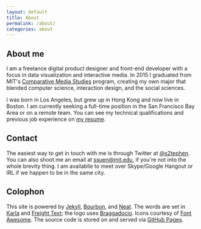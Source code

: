 ```yaml
---
layout: default
title: About
permalink: /about/
categories: about
---
```


## About me

I am a freelance digital product designer and front-end developer with a focus in data visualization and interactive media. In 2015 I graduated from MIT's [Comparative Media Studies](//cms.mit.edu) program, creating my own major that blended computer science, interaction design, and the social sciences.

I was born in Los Angeles, but grew up in Hong Kong and now live in Boston. I am currently seeking a full-time position in the San Francisco Bay Area or on a remote team. You can see my technical qualifications and previous job experience on [my resume](/resume/).

## Contact

The easiest way to get in touch with me is through Twitter at [@s2tephen](//twitter.com/s2tephen). You can also shoot me an email at [ssuen@mit.edu](mailto:ssuen@mit.edu), if you're not into the whole brevity thing. I am availablle to meet over Skype/Google Hangout or IRL if we happen to be in the same city.

## Colophon

This site is powered by [Jekyll](//jekyllrb.com), [Bourbon](//bourbon.io), and [Neat](//neat.bourbon.io). The words are set in [Karla](//www.google.com/fonts/specimen/Karla) and [Freight Text](//typekit.com/fonts/freight-text-pro); the logo uses [Braggadocio](//www.linotype.com/en/146816/braggadocio-family.html). Icons courtesy of [Font Awesome](//fortawesome.github.io). The source code is stored on and served via [GitHub Pages](//github.com/s2tephen/stephensuen.com).